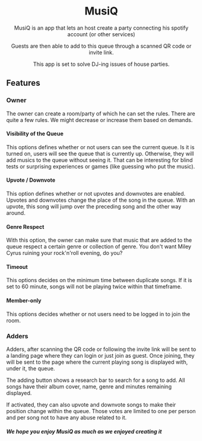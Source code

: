 <h1 align="center"> MusiQ </h1>

<p align="center"> MusiQ is an app that lets an host create a party connecting his spotify account (or other services)</p>

<p align="center">Guests are then able to add to this queue through a scanned QR code or invite link.</p>

<p align="center">This app is set to solve DJ-ing issues of house parties.</p>

## Features

### Owner

The owner can create a room/party of which he can set the rules.
There are quite a few rules. We might decrease or increase them based on demands.

#### Visibility of the Queue

This options defines whether or not users can see the current queue.
Is it is turned on, users will see the queue that is currently up.
Otherwise, they will add musics to the queue without seeing it.
That can be interesting for blind tests or surprising experiences or games (like guessing who put the music).

#### Upvote / Downvote

This option defines whether or not upvotes and downvotes are enabled.
Upvotes and downvotes change the place of the song in the queue. With an upvote, this song will jump over the preceding song and the other way around.

#### Genre Respect

With this option, the owner can make sure that music that are added to the queue respect a certain genre or collection of genre.
You don't want Miley Cyrus ruining your rock'n'roll evening, do you?

#### Timeout

This options decides on the minimum time between duplicate songs.
If it is set to 60 minute, songs will not be playing twice within that timeframe.

#### Member-only

This options decides whether or not users need to be logged in to join the room.


### Adders

Adders, after scanning the QR code or following the invite link will be sent to a landing page where they can login or just join as guest.
Once joining, they will be sent to the page where the current playing song is displayed with, under it, the queue.

The adding button shows a research bar to search for a song to add.
All songs have their album cover, name, genre and minutes remaining displayed.

If activated, they can also upvote and downvote songs to make their position change within the queue.
Those votes are limited to one per person and per song not to have any abuse related to it.

##### We hope you enjoy MusiQ as much as we enjoyed creating it
